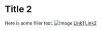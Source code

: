 # Title 2

Here is some filler text.
![Image](sdsadadfadfsfasd)
[Link1](https://www.youtube.com/watch?v=dQw4w9WgXcQ)
[Link2](https://www.google.com/maps)